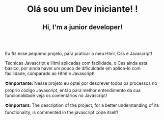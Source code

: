 <h1 align="center" >Olá sou um Dev iniciante! ! </h1>
<h2 align="center" >Hi, I'm a junior developer!</h2>
<br>
<br>
<p>Eu fiz esse pequeno projeto, para praticar o meu Html, Css e Javascript!

Técnicas Javascript e Html aplicadas com facilidade, o Css ainda esta básico, por ainda haver um pouco de dificuldade em aplica-lo com facilidade, comparado ao Html e Javascript!

</p>

<p>&#9940;<strong>Importante:</strong> Nesse projeto eu optei por descrever todos os processos no próprio código Javascript, então para melhor entendimento da sua funcionalidade veja os comentários no Javascript! </p>

<p>&#9940;<strong>Important:</strong> The description of the project, for a better understanding of its functionality, is commented in the javascript code itself!</p>
